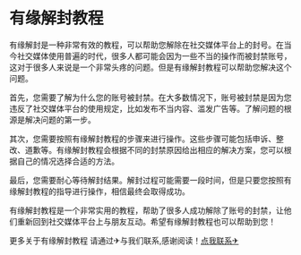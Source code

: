 # 有缘解封教程

有缘解封是一种非常有效的教程，可以帮助您解除在社交媒体平台上的封号。在当今社交媒体使用普遍的时代，很多人都可能会因为一些不当的操作而被封禁账号，这对于很多人来说是一个非常头疼的问题。但是有缘解封教程可以帮助您解决这个问题。

首先，您需要了解为什么您的账号被封禁。在大多数情况下，账号被封禁是因为您违反了社交媒体平台的使用规定，比如发布不当内容、滥发广告等。了解问题的根源是解决问题的第一步。

其次，您需要按照有缘解封教程的步骤来进行操作。这些步骤可能包括申诉、整改、道歉等。有缘解封教程会根据不同的封禁原因给出相应的解决方案，您可以根据自己的情况选择合适的方法。

最后，您需要耐心等待解封结果。解封过程可能需要一段时间，但是只要您按照有缘解封教程的指导进行操作，相信最终会取得成功。

有缘解封教程是一个非常实用的教程，帮助了很多人成功解除了账号的封禁，让他们重新回到社交媒体平台上与朋友互动。希望有缘解封教程也可以帮助到您！

更多关于有缘解封教程 请通过✈与我们联系,感谢阅读！[点我联系✈](https://go.G208.com)